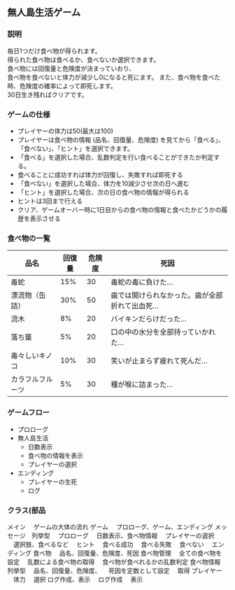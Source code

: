 ## 無人島生活ゲーム

### 説明
毎日1つだけ食べ物が得られます。  
得られた食べ物は食べるか、食べないか選択できます。  
食べ物には回復量と危険度が決まっていおり、  
食べ物を食べないと体力が減少し0になると死にます。
また、食べ物を食べた時、危険度の確率によって即死します。  
30日生き残ればクリアです。

###  ゲームの仕様
+ プレイヤーの体力は50(最大は100)
+ プレイヤーは食べ物の情報 (品名、回復量、危険度) を見てから「食べる」、「食べない」、「ヒント」を選択できます。
+ 「食べる」を選択した場合、乱数判定を行い食べることができたか判定する。
+ 食べることに成功すれば体力が回復し、失敗すれば即死する
+ 「食べない」を選択した場合、体力を10減少させ次の日へ進む
+ 「ヒント」を選択した場合、次の日の食べ物の情報が得られる
+ ヒントは3回まで行える
+ クリア、ゲームオーバー時に1日目からの食べ物の情報と食べたかどうかの履歴を表示させる  

### 食べ物の一覧
|品名|回復量|危険度|死因|
|---|---|---|---|
|毒蛇|15%|30|毒蛇の毒に負けた…|
|漂流物（缶詰）|30%|50|歯では開けられなかった。歯が全部折れて出血死…|
|流木|8%|20|バイキンだらけだった…|
|落ち葉|5%|20|口の中の水分を全部持っていかれた…|
|毒々しいキノコ|10%|30|笑いが止まらず疲れて死んだ…|
|カラフルフルーツ|5%|30|種が喉に詰まった…|

### ゲームフロー
+ プロローグ  
+ 無人島生活  
  + 日数表示
  + 食べ物の情報を表示
  + プレイヤーの選択
+ エンディング
  + プレイヤーの生死
  + ログ

### クラス(部品
メイン
　ゲームの大体の流れ
ゲーム
　プロローグ、ゲーム、エンディング
メッセージ　列挙型
　プロローグ
　日数表示、食べ物情報
　プレイヤーの選択
　選択肢、食べるなど
　ヒント
　食べる成功
　食べる失敗
　食べない
　エンディング
食べ物
　品名、回復量、危険度、死因
食べ物管理
　全ての食べ物を設定
　乱数による食べ物の取得
　食べ物が食べれるかの乱数判定
食べ物情報　列挙型
　品名、回復量、危険度、
　死因を定数として設定
　取得
プレイヤー
　体力
　選択
ログ作成、表示
　ログ作成
　表示